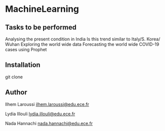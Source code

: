 # MachineLearning

## Tasks to be performed
Analysing the present condition in India
Is this trend similar to Italy/S. Korea/ Wuhan
Exploring the world wide data
Forecasting the world wide COVID-19 cases using Prophet

## Installation
git clone

## Author
Ilhem Laroussi
ilhem.laroussi@edu.ece.fr

Lydia Illouli
lydia.illouli@edu.ece.fr

Nada Hannachi
nada.hannachi@edu.ece.fr

